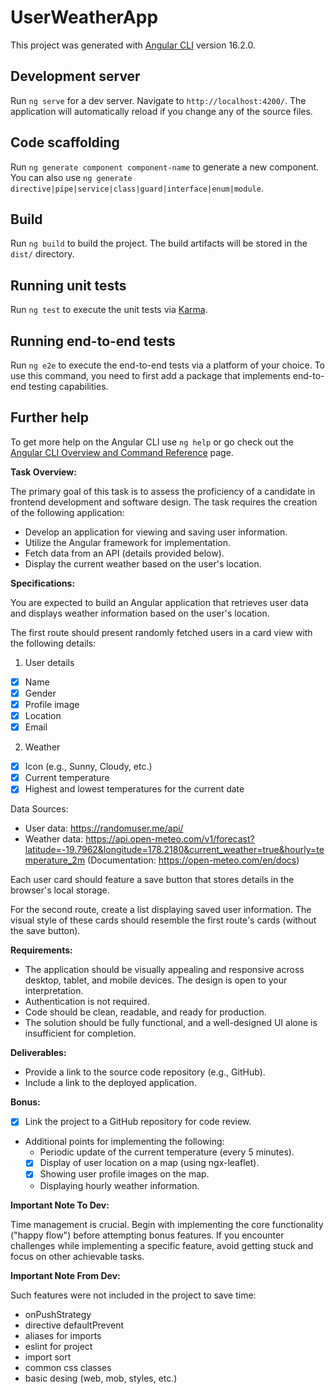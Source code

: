 # UserWeatherApp

This project was generated with [Angular CLI](https://github.com/angular/angular-cli) version 16.2.0.

## Development server

Run `ng serve` for a dev server. Navigate to `http://localhost:4200/`. The application will automatically reload if you change any of the source files.

## Code scaffolding

Run `ng generate component component-name` to generate a new component. You can also use `ng generate directive|pipe|service|class|guard|interface|enum|module`.

## Build

Run `ng build` to build the project. The build artifacts will be stored in the `dist/` directory.

## Running unit tests

Run `ng test` to execute the unit tests via [Karma](https://karma-runner.github.io).

## Running end-to-end tests

Run `ng e2e` to execute the end-to-end tests via a platform of your choice. To use this command, you need to first add a package that implements end-to-end testing capabilities.

## Further help

To get more help on the Angular CLI use `ng help` or go check out the [Angular CLI Overview and Command Reference](https://angular.io/cli) page.

**Task Overview:**

The primary goal of this task is to assess the proficiency of a candidate in frontend development and software design. The task requires the creation of the following application:

- Develop an application for viewing and saving user information.
- Utilize the Angular framework for implementation.
- Fetch data from an API (details provided below).
- Display the current weather based on the user's location.

**Specifications:**

You are expected to build an Angular application that retrieves user data and displays weather information based on the user's location.

The first route should present randomly fetched users in a card view with the following details:
1. User details
  - [x] Name
  - [x] Gender
  - [x] Profile image
  - [x] Location
  - [x] Email
2. Weather
  - [x] Icon (e.g., Sunny, Cloudy, etc.)
  - [x] Current temperature
  - [x] Highest and lowest temperatures for the current date

Data Sources:
- User data: https://randomuser.me/api/
- Weather data: https://api.open-meteo.com/v1/forecast?latitude=-19.7962&longitude=178.2180&current_weather=true&hourly=temperature_2m (Documentation: https://open-meteo.com/en/docs)

Each user card should feature a save button that stores details in the browser's local storage.

For the second route, create a list displaying saved user information. The visual style of these cards should resemble the first route's cards (without the save button).

**Requirements:**

- The application should be visually appealing and responsive across desktop, tablet, and mobile devices. The design is open to your interpretation.
- Authentication is not required.
- Code should be clean, readable, and ready for production.
- The solution should be fully functional, and a well-designed UI alone is insufficient for completion.

**Deliverables:**

- Provide a link to the source code repository (e.g., GitHub).
- Include a link to the deployed application.

**Bonus:**

- [x] Link the project to a GitHub repository for code review.
- Additional points for implementing the following:
  - Periodic update of the current temperature (every 5 minutes).
  - [x] Display of user location on a map (using ngx-leaflet).
  - [x] Showing user profile images on the map.
  - Displaying hourly weather information.

**Important Note To Dev:**

Time management is crucial. Begin with implementing the core functionality ("happy flow") before attempting bonus features. If you encounter challenges while implementing a specific feature, avoid getting stuck and focus on other achievable tasks.

**Important Note From Dev:**

Such features were not included in the project to save time:

- onPushStrategy
- directive defaultPrevent
- aliases for imports
- eslint for project
- import sort
- common css classes
- basic desing (web, mob, styles, etc.)
